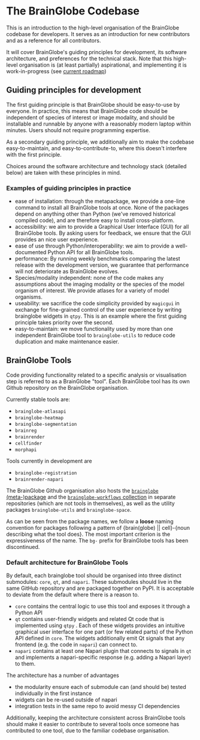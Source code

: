 # The BrainGlobe Codebase

This is an introduction to the high-level organisation of the BrainGlobe codebase for developers. It serves as an introduction for new contributors and as a reference for all contributors.

It will cover BrainGlobe's guiding principles for development, its software architecture, and preferences for the technical stack. Note that this high-level organisation is (at least partially) aspirational, and implementing it is work-in-progress (see [current roadmap](/community/roadmaps/index.md))


## Guiding principles for development

The first guiding principle is that BrainGlobe should be easy-to-use by everyone. In practice, this means that BrainGlobe code should be independent of species of interest or image modality, and should be installable and runnable by anyone with a reasonably modern laptop within minutes. Users should not require programming expertise.

As a secondary guiding principle, we additionally aim to make the codebase easy-to-maintain, and easy-to-contribute-to, where this doesn't interfere with the first principle.

Choices around the software architecture and technology stack (detailed below) are taken with these principles in mind.


### Examples of guiding principles in practice

* ease of installation: through the metapackage, we provide a one-line command to install all BrainGlobe tools at once. None of the packages depend on anything other than Python (we've removed historical compiled code), and are therefore easy to install cross-platform.
* accessibility: we aim to provide a Graphical User Interface (GUI) for all BrainGlobe tools. By asking users for feedback, we ensure that the GUI provides an nice user experience.
* ease of use through Python/interoperability: we aim to provide a well-documented Python API for all BrainGlobe tools.
* performance: By running weekly benchmarks comparing the latest release with the development version, we guarantee that performance will not deteriorate as BrainGlobe evolves.
* Species/modality independent: none of the code makes any assumptions about the imaging modality or the species of the model organism of interest. We provide atlases for a variety of model organisms.
* useability: we sacrifice the code simplicity provided by `magicgui` in exchange for fine-grained control of the user experience by writing brainglobe widgets in `qtpy`. This is an example where the first guiding principle takes priority over the second.
* easy-to-maintain: we move functionality used by more than one independent BrainGlobe tool to `brainglobe-utils` to reduce code duplication and make maintenance easier.


## BrainGlobe Tools

Code providing functionality related to a specific analysis or visualisation step is referred to as a BrainGlobe "tool". Each BrainGlobe tool has its own Github repository on the BrainGlobe organisation. 

Currently stable tools are:
- `brainglobe-atlasapi`
- `brainglobe-heatmap`
- `brainglobe-segmentation`
- `brainreg`
- `brainrender`
- `cellfinder`
- `morphapi`

Tools currently in development are
- `brainglobe-registration`
- `brainrender-napari`

The BrainGlobe Github organisation also hosts the [`brainglobe` (meta-)package](./repositories/brainglobe-meta/index.md) and the [`brainglobe-workflows` collection](./repositories/brainglobe-workflows/index.md) in separate repositories (which are not tools in themselves), as well as the utility packages `brainglobe-utils` and `brainglobe-space`.

As can be seen from the package names, we follow a **loose** naming convention for packages following a pattern of {brain(globe) || cell}-{noun describing what the tool does}. The most important criterion is the expressiveness of the name. The `bg-` prefix for BrainGlobe tools has been discontinued.

### Default architecture for BrainGlobe Tools

By default, each brainglobe tool should be organised into three distinct submodules: `core`, `qt`, and `napari`. These submodules should live in the same GitHub repository and are packaged together on PyPI. It is acceptable to deviate from the default where there is a reason to.

* `core` contains the central logic to use this tool and exposes it through a Python API
* `qt` contains user-friendly widgets and related Qt code that is implemented using `qtpy` . Each of these widgets provides an intuitive graphical user interface for one part (or few related parts) of the Python API defined in `core`. 
The widgets additionally emit Qt signals that any frontend (e.g. the code in `napari`) can connect to.
* `napari` contains at least one Napari plugin that connects to signals in `qt` and implements a napari-specific response (e.g. adding a Napari layer) to them.

The architecture has a number of advantages
- the modularity ensure each of submodule can (and should be) tested individually in the first instance
- widgets can be re-used outside of napari
- integration tests in the same repo to avoid messy CI dependencies

Additionally, keeping the architecture consistent across BrainGlobe tools should make it easier to contribute to several tools once someone has contributed to one tool, due to the familiar codebase organisation.
